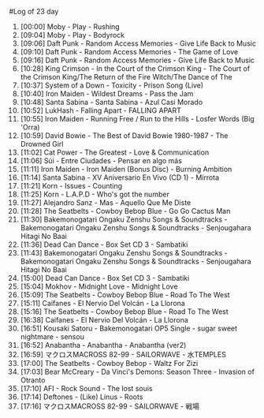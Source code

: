 #Log of 23 day

1. [00:00] Moby - Play - Rushing
1. [09:04] Moby - Play - Bodyrock
1. [09:06] Daft Punk - Random Access Memories - Give Life Back to Music
1. [09:10] Daft Punk - Random Access Memories - The Game of Love
1. [09:16] Daft Punk - Random Access Memories - Give Life Back to Music
1. [10:28] King Crimson - In the Court of the Crimson King - The Court of the Crimson King/The Return of the Fire Witch/The Dance of The
1. [10:37] System of a Down - Toxicity - Prison Song (Live)
1. [10:40] Iron Maiden - Wildest Dreams - Pass the Jam
1. [10:48] Santa Sabina - Santa Sabina - Azul Casi Morado
1. [10:52] LukHash - Falling Apart - FALLING APART
1. [10:55] Iron Maiden - Running Free / Run to the Hills - Losfer Words (Big 'Orra)
1. [10:59] David Bowie - The Best of David Bowie 1980-1987 - The Drowned Girl
1. [11:02] Cat Power - The Greatest - Love & Communication
1. [11:06] Súi - Entre Ciudades - Pensar en algo más
1. [11:11] Iron Maiden - Iron Maiden (Bonus Disс) - Burning Ambition
1. [11:14] Santa Sabina - XV Aniversario En Vivo (CD 1) - Mírrota
1. [11:21] Korn - Issues - Counting
1. [11:25] Korn - L.A.P.D - Who's got the number
1. [11:27] Alejandro Sanz - Mas - Aquello Que Me Diste
1. [11:28] The Seatbelts - Cowboy Bebop Blue - Go Go Cactus Man
1. [11:30] Bakemonogatari Ongaku Zenshu Songs & Soundtracks - Bakemonogatari Ongaku Zenshu Songs & Soundtracks - Senjougahara Hitagi No Baai
1. [11:36] Dead Can Dance - Box Set CD 3 - Sambatiki
1. [11:43] Bakemonogatari Ongaku Zenshu Songs & Soundtracks - Bakemonogatari Ongaku Zenshu Songs & Soundtracks - Senjougahara Hitagi No Baai
1. [15:00] Dead Can Dance - Box Set CD 3 - Sambatiki
1. [15:04] Mokhov - Midnight Love - Midnight Love
1. [15:09] The Seatbelts - Cowboy Bebop Blue - Road To The West
1. [15:11] Caifanes - El Nervio Del Volcán - La Llorona
1. [15:16] The Seatbelts - Cowboy Bebop Blue - Road To The West
1. [16:38] Caifanes - El Nervio Del Volcán - La Llorona
1. [16:51] Kousaki Satoru - Bakemonogatari OP5 Single - sugar sweet nightmare - sensou
1. [16:52] Anabantha - Anabantha - Anabantha (ver2)
1. [16:59] マクロスMACROSS 82-99 - SAILORWAVE - 水TEMPLES
1. [17:00] The Seatbelts - Cowboy Bebop - Waltz For Zizi
1. [17:03] Bear McCreary - Da Vinci's Demons: Season Three - Invasion of Otranto
1. [17:10] AFI - Rock Sound - The lost souis
1. [17:14] Deftones - (Like) Linus - Roots
1. [17:16] マクロスMACROSS 82-99 - SAILORWAVE - 戦場
